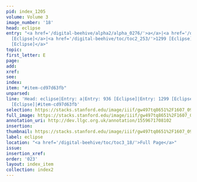 ```yaml
---
pid: index_1205
volume: Volume 3
image_number: '18'
head: eclipse
entry: "<a href='/digital-beehive/alpha2/alpha_0276/'>a</a>|<a href='/digital-beehive/toc/toc2_175/'>936
  [Eclipse]</a>|<a href='/digital-beehive/toc/toc2_253/'>1299 [Eclipse]</a>|<a href='/digital-beehive/toc/toc2_404/'>2309
  [Eclipse]</a>"
topic: 
first_letter: E
page: 
add: 
xref: 
see: 
index: 
item: "#item-cd97d63fb"
unparsed: 
line: 'Head: eclipse|Entry: a|Entry: 936 [Eclipse]|Entry: 1299 [Eclipse]|Entry: 2309
  [Eclipse]|#item-cd97d63fb'
selection: https://stacks.stanford.edu/image/iiif/gw497tq8651%2F1607_0961/1169,598,790,143/full/0/default.jpg
full_image: https://stacks.stanford.edu/image/iiif/gw497tq8651%2F1607_0961/full/full/0/default.jpg
annotation_uri: http://dev.llgc.org.uk/annotation/1559671708102
insertion: 
thumbnail: https://stacks.stanford.edu/image/iiif/gw497tq8651%2F1607_0961/1169,598,790,143/150,/0/default.jpg
label: eclipse
location: "<a href='/digital-beehive/toc/toc3_18/'>Full Page</a>"
issue: 
insertion_xref: 
order: '023'
layout: index_item
collection: index2
---
```

